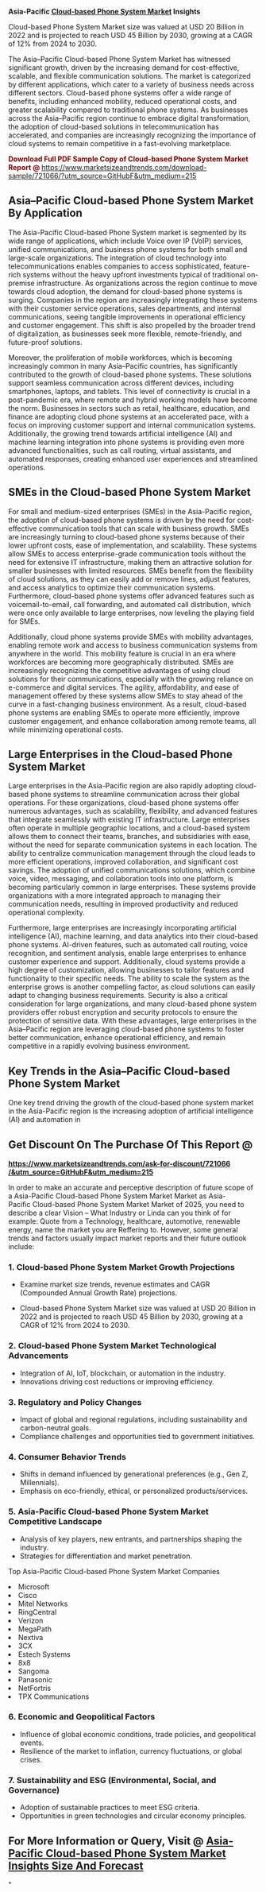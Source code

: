 <p><strong>Asia-Pacific&nbsp;<a href=""https://www.marketsizeandtrends.com/download-sample/721066/&amp;utm_source=GitHubF&amp;utm_medium=215"">Cloud-based Phone System Market</a> Insights</strong></p><p>Cloud-based Phone System Market size was valued at USD 20 Billion in 2022 and is projected to reach USD 45 Billion by 2030, growing at a CAGR of 12% from 2024 to 2030.</p><p><p>The Asia–Pacific Cloud-based Phone System Market has witnessed significant growth, driven by the increasing demand for cost-effective, scalable, and flexible communication solutions. The market is categorized by different applications, which cater to a variety of business needs across different sectors. Cloud-based phone systems offer a wide range of benefits, including enhanced mobility, reduced operational costs, and greater scalability compared to traditional phone systems. As businesses across the Asia–Pacific region continue to embrace digital transformation, the adoption of cloud-based solutions in telecommunication has accelerated, and companies are increasingly recognizing the importance of cloud systems to remain competitive in a fast-evolving marketplace. <p><strong><span style="color: #800000;">Download Full PDF Sample Copy of Cloud-based Phone System Market Report @</span>&nbsp;</strong><a href="https://www.marketsizeandtrends.com/download-sample/721066/?utm_source=GitHubF&amp;utm_medium=215" target="_blank">https://www.marketsizeandtrends.com/download-sample/721066/?utm_source=GitHubF&amp;utm_medium=215</a></p></p><h2>Asia–Pacific Cloud-based Phone System Market By Application</h2><p>The Asia-Pacific Cloud-based Phone System market is segmented by its wide range of applications, which include Voice over IP (VoIP) services, unified communications, and business phone systems for both small and large-scale organizations. The integration of cloud technology into telecommunications enables companies to access sophisticated, feature-rich systems without the heavy upfront investments typical of traditional on-premise infrastructure. As organizations across the region continue to move towards cloud adoption, the demand for cloud-based phone systems is surging. Companies in the region are increasingly integrating these systems with their customer service operations, sales departments, and internal communications, seeing tangible improvements in operational efficiency and customer engagement. This shift is also propelled by the broader trend of digitalization, as businesses seek more flexible, remote-friendly, and future-proof solutions. <p>Moreover, the proliferation of mobile workforces, which is becoming increasingly common in many Asia–Pacific countries, has significantly contributed to the growth of cloud-based phone systems. These solutions support seamless communication across different devices, including smartphones, laptops, and tablets. This level of connectivity is crucial in a post-pandemic era, where remote and hybrid working models have become the norm. Businesses in sectors such as retail, healthcare, education, and finance are adopting cloud phone systems at an accelerated pace, with a focus on improving customer support and internal communication systems. Additionally, the growing trend towards artificial intelligence (AI) and machine learning integration into phone systems is providing even more advanced functionalities, such as call routing, virtual assistants, and automated responses, creating enhanced user experiences and streamlined operations. <h2>SMEs in the Cloud-based Phone System Market</h2><p>For small and medium-sized enterprises (SMEs) in the Asia-Pacific region, the adoption of cloud-based phone systems is driven by the need for cost-effective communication tools that can scale with business growth. SMEs are increasingly turning to cloud-based phone systems because of their lower upfront costs, ease of implementation, and scalability. These systems allow SMEs to access enterprise-grade communication tools without the need for extensive IT infrastructure, making them an attractive solution for smaller businesses with limited resources. SMEs benefit from the flexibility of cloud solutions, as they can easily add or remove lines, adjust features, and access analytics to optimize their communication systems. Furthermore, cloud-based phone systems offer advanced features such as voicemail-to-email, call forwarding, and automated call distribution, which were once only available to large enterprises, now leveling the playing field for SMEs. <p>Additionally, cloud phone systems provide SMEs with mobility advantages, enabling remote work and access to business communication systems from anywhere in the world. This mobility feature is crucial in an era where workforces are becoming more geographically distributed. SMEs are increasingly recognizing the competitive advantages of using cloud solutions for their communications, especially with the growing reliance on e-commerce and digital services. The agility, affordability, and ease of management offered by these systems allow SMEs to stay ahead of the curve in a fast-changing business environment. As a result, cloud-based phone systems are enabling SMEs to operate more efficiently, improve customer engagement, and enhance collaboration among remote teams, all while minimizing operational costs.<h2>Large Enterprises in the Cloud-based Phone System Market</h2><p>Large enterprises in the Asia-Pacific region are also rapidly adopting cloud-based phone systems to streamline communication across their global operations. For these organizations, cloud-based phone systems offer numerous advantages, such as scalability, flexibility, and advanced features that integrate seamlessly with existing IT infrastructure. Large enterprises often operate in multiple geographic locations, and a cloud-based system allows them to connect their teams, branches, and subsidiaries with ease, without the need for separate communication systems in each location. The ability to centralize communication management through the cloud leads to more efficient operations, improved collaboration, and significant cost savings. The adoption of unified communications solutions, which combine voice, video, messaging, and collaboration tools into one platform, is becoming particularly common in large enterprises. These systems provide organizations with a more integrated approach to managing their communication needs, resulting in improved productivity and reduced operational complexity. <p>Furthermore, large enterprises are increasingly incorporating artificial intelligence (AI), machine learning, and data analytics into their cloud-based phone systems. AI-driven features, such as automated call routing, voice recognition, and sentiment analysis, enable large enterprises to enhance customer experience and support. Additionally, cloud systems provide a high degree of customization, allowing businesses to tailor features and functionality to their specific needs. The ability to scale the system as the enterprise grows is another compelling factor, as cloud solutions can easily adapt to changing business requirements. Security is also a critical consideration for large organizations, and many cloud-based phone system providers offer robust encryption and security protocols to ensure the protection of sensitive data. With these advantages, large enterprises in the Asia–Pacific region are leveraging cloud-based phone systems to foster better communication, enhance operational efficiency, and remain competitive in a rapidly evolving business environment.<h2>Key Trends in the Asia–Pacific Cloud-based Phone System Market</h2><p>One key trend driving the growth of the cloud-based phone system market in the Asia-Pacific region is the increasing adoption of artificial intelligence (AI) and automation in</p><h2><strong>Get Discount On The Purchase Of This Report @&nbsp;</strong></h2><p><strong><a href=""https://www.marketsizeandtrends.com/ask-for-discount/721066/&amp;utm_source=GitHubF&amp;utm_medium=215"" target=""_blank"">https://www.marketsizeandtrends.com/ask-for-discount/721066<br />/&amp;utm_source=GitHubF&amp;utm_medium=215</a></strong></p><p>In order to make an accurate and perceptive description of future scope of a Asia-Pacific&nbsp;Cloud-based Phone System Market Market as Asia-Pacific&nbsp;Cloud-based Phone System Market Market of 2025, you need to describe a clear Vision &ndash; What Industry or Linda can you think of for example: Quote from a Technology, healthcare, automotive, renewable energy, name the market you are Reffering to. However, some general trends and factors usually impact market reports and their future outlook include:</p><h3>1.&nbsp;<strong>Cloud-based Phone System Market Growth Projections</strong></h3><ul><li>Examine market size trends, revenue estimates and CAGR (Compounded Annual Growth Rate) projections.</li><li><p>Cloud-based Phone System Market size was valued at USD 20 Billion in 2022 and is projected to reach USD 45 Billion by 2030, growing at a CAGR of 12% from 2024 to 2030.</p></li></ul><h3>2.&nbsp;<strong>Cloud-based Phone System Market Technological Advancements</strong></h3><ul><li>Integration of AI, IoT, blockchain, or automation in the industry.</li><li>Innovations driving cost reductions or improving efficiency.</li></ul><h3>3.&nbsp;<strong>Regulatory and Policy Changes</strong></h3><ul><li>Impact of global and regional regulations, including sustainability and carbon-neutral goals.</li><li>Compliance challenges and opportunities tied to government initiatives.</li></ul><h3>4.&nbsp;<strong>Consumer Behavior Trends</strong></h3><ul><li>Shifts in demand influenced by generational preferences (e.g., Gen Z, Millennials).</li><li>Emphasis on eco-friendly, ethical, or personalized products/services.</li></ul><h3>5.&nbsp;<strong>Asia-Pacific Cloud-based Phone System Market Competitive Landscape</strong></h3><ul><li>Analysis of key players, new entrants, and partnerships shaping the industry.</li><li>Strategies for differentiation and market penetration.</li></ul><p data-pm-slice=""1 1 []"">Top Asia-Pacific Cloud-based Phone System Market Companies</p><div data-test-id=""""><p><li>Microsoft</li><li> Cisco</li><li> Mitel Networks</li><li> RingCentral</li><li> Verizon</li><li> MegaPath</li><li> Nextiva</li><li> 3CX</li><li> Estech Systems</li><li> 8x8</li><li> Sangoma</li><li> Panasonic</li><li> NetFortris</li><li> TPX Communications</li></p></div><h3>6.&nbsp;<strong>Economic and Geopolitical Factors</strong></h3><ul><li>Influence of global economic conditions, trade policies, and geopolitical events.</li><li>Resilience of the market to inflation, currency fluctuations, or global crises.</li></ul><h3>7.&nbsp;<strong>Sustainability and ESG (Environmental, Social, and Governance)</strong></h3><ul><li>Adoption of sustainable practices to meet ESG criteria.</li><li>Opportunities in green technologies and circular economy principles.</li></ul><h2><strong>For More Information or Query, Visit @&nbsp;</strong><a href=""https://www.verifiedmarketreports.com/product/cloud-based-phone-system-market/"" target=""_blank"">Asia-Pacific Cloud-based Phone System Market Insights Size And Forecast</a></h2>"
